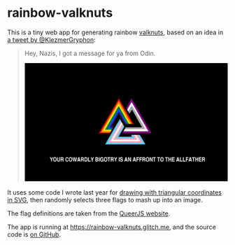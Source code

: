 # rainbow-valknuts

This is a tiny web app for generating rainbow [valknuts](https://en.wikipedia.org/wiki/Valknut), based on an idea in [a tweet by @KlezmerGryphon](https://twitter.com/KlezmerGryphon/status/1173897515843735553):

> Hey, Nazis, I got a message for ya from Odin.
>
> ![](message_for_nazis.jpg)

It uses some code I wrote last year for [drawing with triangular coordinates in SVG](https://alexwlchan.net/2019/09/triangular-coordinates-in-svg/), then randomly selects three flags to mash up into an image.

The flag definitions are taken from the [QueerJS website](https://queerjs.com/flags).

The app is running at <https://rainbow-valknuts.glitch.me>, and the source code is [on GitHub](https://github.com/alexwlchan/rainbow-valknuts).
